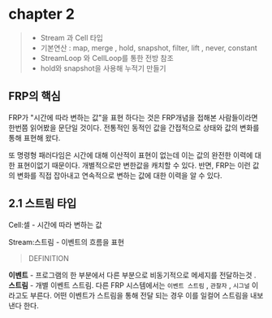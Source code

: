 # chapter 2

> - Stream 과 Cell 타입
> - 기본연산 : map, merge , hold, snapshot, filter, lift , never, constant
> - StreamLoop 와 CellLoop를 통한 전방 참조
> - hold와 snapshot을 사용해 누적기 만들기 



## FRP의 핵심

FRP가 "시간에 따라 변하는 값"을 표현 하다는 것은 FRP개념을 접해본 사람들이라면 한번쯤 읽어봤을 문단일 것이다. 전통적인 동적인 값을 간접적으로 상태와 값의 변화를 통해 표현해 왔다. 

또 명령형 패러다임은 시간에 대해 이산적이 표현이 없는데 이는 값의 완전한 이력에 대한 표현이없기 때문이다. 개별적으로만 변한값을 캐치할 수 있다. 반면, FRP는 이런 값의 변화를 직접 잡아내고 연속적으로 변하는 값에 대한 이력을 알 수 있다.



## 2.1 스트림 타입 

Cell:셀 - 시간에 따라 변하는 값

Stream:스트림 - 이벤트의 흐름을 표현 



> DEFINITION 

**이벤트** - 프로그램의 한 부분에서 다른 부분으로 비동기적으로 메세지를 전달하는것 .
**스트림** - 개별 이벤트 스트림. 다른 FRP 시스템에서는 `이벤트 스트림` , `관찰자` , `시그널` 이라고도 부른다.  어떤 이벤트가 스트림을 통해 전달 되는 경우 이를 일컬어 스트림을 내보낸다 한다.



